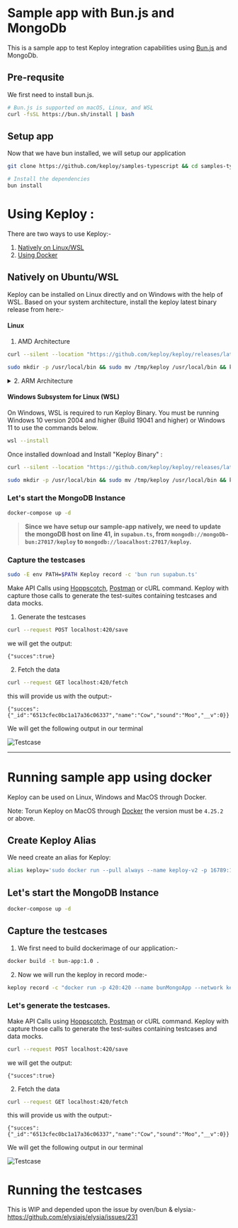 # Sample app with Bun.js and MongoDb

This is a sample app to test Keploy integration capabilities using [Bun.js](https://bun.sh) and MongoDb.

## Pre-requsite
We first need to install bun.js. 
```zsh
# Bun.js is supported on macOS, Linux, and WSL
curl -fsSL https://bun.sh/install | bash
```
## Setup app

Now that we have bun installed, we will setup our application
```zsh
git clone https://github.com/keploy/samples-typescript && cd samples-typescript/bun-mongo

# Install the dependencies
bun install
```

# Using Keploy :

There are two ways to use Keploy:- 

1. [Natively on Linux/WSL](#natively-on-ubuntuwsl)
2. [Using Docker](#running-sample-app-using-docker)

## Natively on Ubuntu/WSL

Keploy can be installed on Linux directly and on Windows with the help of WSL. Based on your system architecture, install the keploy latest binary release from here:-

#### Linux
1. AMD Architecture
```zsh
curl --silent --location "https://github.com/keploy/keploy/releases/latest/download/keploy_linux_amd64.tar.gz" | tar xz -C /tmp

sudo mkdir -p /usr/local/bin && sudo mv /tmp/keploy /usr/local/bin && keploy
```

<details> 
<Summary> 2. ARM Architecture </Summary>


```zsh
curl --silent --location "https://github.com/keploy/keploy/releases/latest/download/keploy_linux_arm64.tar.gz" | tar xz -C /tmp

sudo mkdir -p /usr/local/bin && sudo mv /tmp/keploy /usr/local/bin && keploy
```
</details>

#### Windows Subsystem for Linux (WSL)

On Windows, WSL is required to run Keploy Binary. You must be running Windows 10 version 2004 and higher (Build 19041 and higher) or Windows 11 to use the commands below.

```bash
wsl --install
```
Once installed download and Install "Keploy Binary" :

```bash
curl --silent --location "https://github.com/keploy/keploy/releases/latest/download/keploy_linux_amd64.tar.gz" | tar xz -C /tmp

sudo mkdir -p /usr/local/bin && sudo mv /tmp/keploy /usr/local/bin && keploy
```

### Let's start the MongoDB Instance
```zsh
docker-compose up -d
```

> **Since we have setup our sample-app natively, we need to update the mongoDB host on line 41, in `supabun.ts`, from `mongodb://mongoDb-bun:27017/keploy` to `mongodb://loacalhost:27017/keploy`.**

### Capture the testcases

```bash
sudo -E env PATH=$PATH Keploy record -c 'bun run supabun.ts'
```

Make API Calls using [Hoppscotch](https://hoppscotch.io), [Postman](https://postman.com) or cURL command. Keploy with capture those calls to generate the test-suites containing testcases and data mocks.

1. Generate the testcases
```bash
curl --request POST localhost:420/save
```

we will get the output:

```
{"succes":true}
```
2. Fetch the data
```bash
curl --request GET localhost:420/fetch
```

this will provide us with the output:-
```
{"succes":{"_id":"6513cfec0bc1a17a36c06337","name":"Cow","sound":"Moo","__v":0}}
```
We will get the following output in our terminal

![Testcase](./img/testcase-bun.png)

---

# Running sample app using docker

Keploy can be used on Linux, Windows and MacOS through Docker.

Note: Torun Keploy on MacOS through [Docker](https://docs.docker.com/desktop/release-notes/#4252) the version must be ```4.25.2``` or above.

## Create Keploy Alias
We need create an alias for Keploy:
```bash
alias keploy='sudo docker run --pull always --name keploy-v2 -p 16789:16789 --privileged --pid=host -it -v "$(pwd)":/files -v /sys/fs/cgroup:/sys/fs/cgroup -v /sys/kernel/debug:/sys/kernel/debug -v /sys/fs/bpf:/sys/fs/bpf -v /var/run/docker.sock:/var/run/docker.sock --rm ghcr.io/keploy/keploy'
```

## Let's start the MongoDB Instance
```bash
docker-compose up -d
```

## Capture the testcases
1. We first need to build dockerimage of our application:-
```bash
docker build -t bun-app:1.0 .
```

2. Now we will run the keploy in record mode:-
```bash
keploy record -c "docker run -p 420:420 --name bunMongoApp --network keploy-network bun-app:1.0"
```

### Let's generate the testcases.
Make API Calls using [Hoppscotch](https://hoppscotch.io), [Postman](https://postman.com) or cURL command. Keploy with capture those calls to generate the test-suites containing testcases and data mocks.
```bash
curl --request POST localhost:420/save
```

we will get the output:

```
{"succes":true}
```
2. Fetch the data
```bash
curl --request GET localhost:420/fetch
```

this will provide us with the output:-
```
{"succes":{"_id":"6513cfec0bc1a17a36c06337","name":"Cow","sound":"Moo","__v":0}}
```
We will get the following output in our terminal

![Testcase](./img/testcase-bun.png)

# Running the testcases

This is WIP and depended upon the issue by oven/bun & elysia:- https://github.com/elysiajs/elysia/issues/231